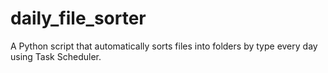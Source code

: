 # daily_file_sorter
A Python script that automatically sorts files into folders by type every day using Task Scheduler.
